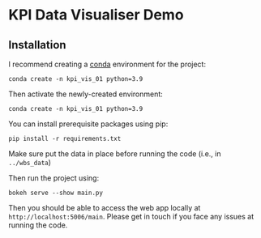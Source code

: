 # KPI Data Visualiser Demo

## Installation

I recommend creating a [conda](https://conda.io/docs/user-guide/install/) environment for the project:

`conda create -n kpi_vis_01 python=3.9`

Then activate the newly-created environment:

`conda create -n kpi_vis_01 python=3.9`

You can install prerequisite packages using pip:

`pip install -r requirements.txt`

Make sure put the data in place before running the code (i.e., in `../wbs_data`)

Then run the project using:

`bokeh serve --show main.py`

Then you should be able to access the web app locally at `http://localhost:5006/main`. Please get in touch if you face any issues at running the code.